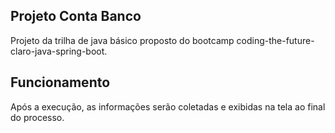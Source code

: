 ## Projeto Conta Banco
Projeto da trilha de java básico proposto do bootcamp  coding-the-future-claro-java-spring-boot.

## Funcionamento
Após a execução, as informações serão coletadas e exibidas na tela ao final do processo.